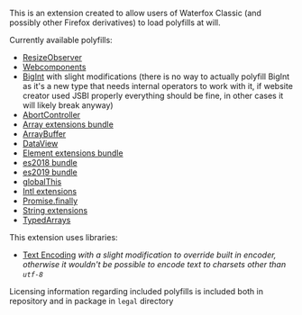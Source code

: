 This is an extension created to allow users of Waterfox Classic (and possibly other Firefox derivatives) to load polyfills at will.

Currently available polyfills:
- [ResizeObserver](https://github.com/que-etc/resize-observer-polyfill)
- [Webcomponents](https://github.com/webcomponents/polyfills)
- [BigInt](https://github.com/peterolson/BigInteger.js) with slight modifications (there is no way to actually polyfill BigInt as it's a new type that needs internal operators to work with it, if website creator used JSBI properly everything should be fine, in other cases it will likely break anyway)
- [AbortController](https://polyfill.io)
- [Array extensions bundle](https://polyfill.io)
- [ArrayBuffer](https://polyfill.io)
- [DataView](https://polyfill.io)
- [Element extensions bundle](https://polyfill.io)
- [es2018 bundle](https://polyfill.io)
- [es2019 bundle](https://polyfill.io)
- [globalThis](https://polyfill.io)
- [Intl extensions](https://polyfill.io)
- [Promise.finally](https://polyfill.io)
- [String extensions](https://polyfill.io)
- [TypedArrays](https://polyfill.io)

This extension uses libraries:

- [Text Encoding](https://github.com/inexorabletash/text-encoding) *with a slight modification to override built in encoder, otherwise it wouldn't be possible to encode text to charsets other than `utf-8`* 

Licensing information regarding included polyfills is included both in repository and in package in `legal` directory
